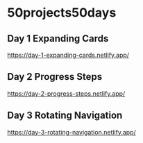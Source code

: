 # 50projects50days

## Day 1 Expanding Cards
https://day-1-expanding-cards.netlify.app/
## Day 2 Progress Steps
https://day-2-progress-steps.netlify.app/
## Day 3 Rotating Navigation
https://day-3-rotating-navigation.netlify.app/


